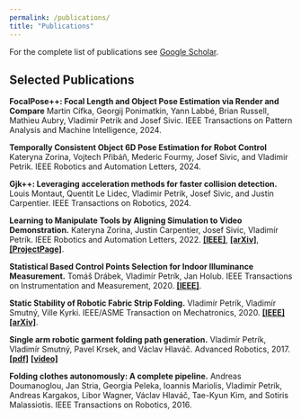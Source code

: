 ```yaml
---
permalink: /publications/
title: "Publications"
---
```


For the complete list of publications see [Google Scholar](https://scholar.google.cz/citations?user=IiHnyEoAAAAJ&hl=en). 

## Selected Publications

**FocalPose++: Focal Length and Object Pose Estimation via Render and Compare**
Martin Cífka, Georgij Ponimatkin, Yann Labbé, Brian Russell, Mathieu Aubry, Vladimir Petrik and Josef Sivic. IEEE Transactions on Pattern Analysis and Machine Intelligence, 2024.

**Temporally Consistent Object 6D Pose Estimation for Robot Control**
Kateryna Zorina, Vojtech Přibáň, Mederic Fourmy, Josef Sivic, and Vladimir Petrik. IEEE Robotics and Automation Letters,
2024.

**Gjk++: Leveraging acceleration methods for faster collision detection.**
Louis Montaut, Quentit Le Lidec, Vladimir Petrik, Josef Sivic, and Justin Carpentier. IEEE Transactions on Robotics, 2024.

**Learning to Manipulate Tools by Aligning Simulation to Video Demonstration.**
Kateryna Zorina, Justin Carpentier, Josef Sivic, Vladimír Petrík. IEEE Robotics and Automation Letters, 2022.
[**[IEEE]**](https://ieeexplore.ieee.org/iel7/7083369/7339444/09612073.pdf),
[**[arXiv]**](https://arxiv.org/abs/2111.03088),
[**[ProjectPage]**](https://data.ciirc.cvut.cz/public/projects/2021LearningToolMotion/).

**Statistical Based Control Points Selection for Indoor Illuminance Measurement.**
Tomáš Drábek, Vladimír Petrík, Jan Holub. IEEE Transactions on Instrumentation and Measurement, 2020.
[**[IEEE]**](https://ieeexplore.ieee.org/stamp/stamp.jsp?arnumber=9066919).

**Static Stability of Robotic Fabric Strip Folding.**
Vladimír Petrík, Vladimír Smutný, Ville Kyrki. IEEE/ASME Transaction on Mechatronics, 2020. 
[**[IEEE]**](https://ieeexplore.ieee.org/stamp/stamp.jsp?arnumber=9037109)
[**[arXiv]**](https://arxiv.org/abs/1902.11021).

**Single arm robotic garment folding path generation.**
Vladimír Petrík, Vladimír Smutný, Pavel Krsek, and Václav Hlaváč. Advanced Robotics, 2017.
[**[pdf]**](ftp://cmp.felk.cvut.cz/pub/cmp/articles/petrik/PetrikADR2017.pdf)
[**[video]**](https://www.tandfonline.com/doi/suppl/10.1080/01691864.2017.1367325?scroll=top)

**Folding clothes autonomously: A complete pipeline.**
Andreas Doumanoglou, Jan Stria, Georgia Peleka, Ioannis Mariolis, Vladimír Petrík, Andreas Kargakos, Libor Wagner, Václav Hlaváč, Tae-Kyun Kim, and Sotiris Malassiotis. 
IEEE Transactions on Robotics, 2016.

[//]: # (## Conference Publications)

[//]: # ()
[//]: # (**Learning Object Manipulation Skills from Video via Approximate Differentiable Physics.**)

[//]: # (Vladimir Petrik, Mohammad Nomaan Qureshi, Josef Sivic, and Makarand Tapaswi. In Proc. Int. Conf. on Intelligent Robots and Systems &#40;IROS&#41; 2022.)

[//]: # ([**[ProjectPage]**]&#40;https://data.ciirc.cvut.cz/public/projects/2022Real2SimPhysics/&#41;,)

[//]: # ([**[youtube]**]&#40;https://youtu.be/QS6TDqr87gc&#41;,)

[//]: # ([**[GitHub]**]&#40;https://github.com/petrikvladimir/video_skills_learning_with_approx_physics&#41;, or)

[//]: # ([**[arXiv]**]&#40;https://arxiv.org/abs/2208.01960&#41;.)

[//]: # ()
[//]: # (**Collision Detection Accelerated: An Optimization Perspective.**)

[//]: # (Louis Montaut, Quentin Le Lidec, Vladimir Petrik, Josef Sivic, Justin Carpentier. Robotics: Science and Systems &#40;RSS&#41; 2022.)

[//]: # ([**[RSS]**]&#40;http://www.roboticsproceedings.org/rss18/p039.pdf&#41;,)

[//]: # ([**[arXiv]**]&#40;https://arxiv.org/abs/2205.09663&#41;.)

[//]: # ()
[//]: # (**Learning Object Manipulation Skills via Approximate State Estimation from Real Videos.**)

[//]: # (Vladimír Petrík*, Makarand Tapaswi*, Ivan Laptev, Josef Šivic. Conference on Robot Learning &#40;CoRL&#41; 2020.)

[//]: # ([**[arXiv]**]&#40;https://arxiv.org/abs/2011.06813&#41;,)

[//]: # ([**[youtube]**]&#40;https://youtu.be/0bhO3KCKVa8&#41;,)

[//]: # ([**[GitHub]**]&#40;https://github.com/makarandtapaswi/Real2Sim_CoRL2020&#41;.)

[//]: # (  )
[//]: # (**Feedback-based Fabric Strip Folding.**)

[//]: # (Vladimír Petrík, Ville Kyrki. In Proc. Int. Conf. on Intelligent Robots and Systems &#40;IROS&#41; 2019.)

[//]: # ([**[arXiv]**]&#40;https://arxiv.org/abs/1904.01298&#41;)

[//]: # ([**[youtube]**]&#40;https://www.youtube.com/watch?v=ghcp7CdqhjM&list=PL7EJPwNF0uyOtF5ySihyai2at87PbYQ4y&#41;.)

[//]: # ()
[//]: # (**Automatic Material Properties Estimation for the Physics-Based Robotic Garment Folding.**)

[//]: # (Vladimír Petrík, Jakub Cmíral, Vladimír Smutný, Pavel Krsek, and Václav Hlaváč. )

[//]: # (In Proc. Int. Conf. on Robotics and Automation &#40;ICRA&#41;, Brisbane, Australia, 2018.)

[//]: # ([**[pdf]**]&#40;http://people.ciirc.cvut.cz/~petrivl3/PetrikICRA2018.pdf&#41;)

[//]: # ([**[video]**]&#40;https://youtu.be/_zXeFEN54sY&#41;)

[//]: # ()
[//]: # (**Model-free Approach to Garments Unfolding Based on Detection of Folded Layers.**)

[//]: # (Jan Stria, Vladimír Petrík, and Václav Hlaváč.)

[//]: # (In Proc. Int. Conf. on Intelligent Robots and Systems &#40;IROS&#41;, pages 3274–3280, Vancouver, 2017.)

[//]: # ([**[pdf]**]&#40;http://cmp.felk.cvut.cz/~striajan/stria_iros_2017.pdf&#41;)

[//]: # ([**[video]**]&#40;https://youtu.be/XJVgJncXMW4&#41;)

[//]: # ([**[www]**]&#40;http://cmp.felk.cvut.cz/~striajan/iros2017/index.html&#41;)

[//]: # ()
[//]: # (**Accuracy of Robotic Elastic Object Manipulation as a Function of Material Properties.**)

[//]: # (Vladimír Petrík, Vladimír Smutný, Pavel Krsek, and Václav Hlaváč. )

[//]: # (In Int. Workshop on Modelling and Simulation for Autonomous Systems &#40;MESAS&#41;, pages 384–395, Rome, 2016.)

[//]: # ([**[pdf]**]&#40;ftp://cmp.felk.cvut.cz/pub/cmp/articles/petrik/PetrikMESAS2016.pdf&#41;)

[//]: # ()
[//]: # (**Physics-Based Model of Rectangular Garment for Robotic Folding.**)

[//]: # (Vladimír Petrík, Vladimír Smutný, Pavel Krsek, and Václav Hlaváč. )

[//]: # (In Proc. Int. Conf. on Intelligent Robots and Systems &#40;IROS&#41;, pages 951–956, Daejeon, 2016. )

[//]: # ([**[pdf]**]&#40;ftp://cmp.felk.cvut.cz/pub/cmp/articles/petrik/PetrikIROS2016.pdf&#41;)

[//]: # ()
[//]: # (**Robotic Garment Folding: Precision Improvement and Workspace Enlargement.**)

[//]: # (Vladimír Petrík, Vladimír Smutný, Pavel Krsek, and Václav Hlaváč. )

[//]: # (In Annu. Conf. Towards Autonomous Robotic Systems &#40;TAROS&#41;, pages 204–215, Liverpool, 2015. )

[//]: # ([**[pdf]**]&#40;ftp://cmp.felk.cvut.cz/pub/cmp/articles/petrik/PetrikTAROS2015.pdf&#41;)

[//]: # ()
[//]: # (**Garment perception and its folding using a dual-arm robot.**)

[//]: # (J. Stria, D. Průša, V. Hlaváč, L. Wagner, V. Petrík, P. Krsek, and V. Smutný. )

[//]: # (In Proc. Int. Conf. on Intelligent Robots and Systems &#40;IROS&#41;, pages 61–67, Chicago, Illinois, 2014.)

[//]: # ( [**[pdf]**]&#40;ftp://cmp.felk.cvut.cz/pub/cmp/articles/stria/Stria-Prusa-Hlavac-IROS-2014.pdf&#41;)

[//]: # ()
[//]: # (**Techniques for Modeling Simulation Environments for Modular Robotics.**)

[//]: # (V. Vonásek, M. Kulich, T. Krajník, M. Saska, D. Fišer, V. Petrík, and L. Přeučil. )

[//]: # (In Proc. Int. Conf. on Mathematical Modelling, pages 1–6, Vienna, 2012.)
